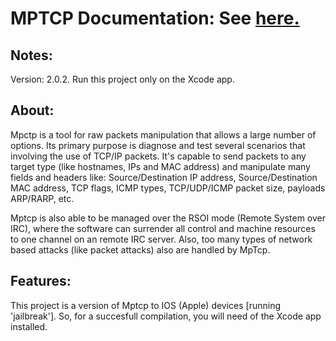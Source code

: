 MPTCP Documentation: See [here.](http://www.hexcodes.org/mptcp.i)
===========================================================

## Notes:
  Version: 2.0.2.
  Run this project only on the Xcode app.


## About:

   Mpctp is a tool for raw packets manipulation that allows a large number of
   options. Its primary purpose is diagnose and test several scenarios that
   involving the use of TCP/IP packets. It's capable to send packets to any
   target type (like hostnames, IPs and MAC address) and manipulate many
   fields and headers like: Source/Destination IP address,
   Source/Destination MAC address, TCP flags, ICMP types, TCP/UDP/ICMP packet
   size, payloads ARP/RARP, etc.

   Mptcp is also able to be managed over the RSOI mode
   (Remote System over IRC), where the software can surrender all control and
   machine resources to one channel on an remote IRC server.
   Also, too many types of network based attacks (like packet attacks) also
   are handled by MpTcp.


## Features:
   This project is a version of Mptcp to IOS (Apple) devices [running 'jailbreak'].
   So, for a succesfull compilation, you will need of the Xcode app installed.


